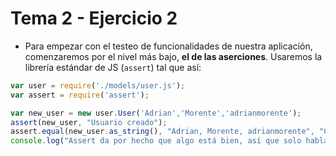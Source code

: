 # Tema 2 - Ejercicio 2

- Para empezar con el testeo de funcionalidades de nuestra aplicación, comenzaremos por el nivel más bajo, **el de las aserciones**. Usaremos la librería estándar de JS (`assert`) tal que así:

```js
var user = require('./models/user.js');
var assert = require('assert');

var new_user = new user.User('Adrian','Morente','adrianmorente');
assert(new_user, "Usuario creado");
assert.equal(new_user.as_string(), "Adrian, Morente, adrianmorente", "Creado");
console.log("Assert da por hecho que algo está bien, así que solo habla cuando no lo está.");
```
